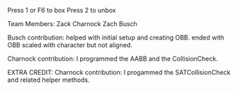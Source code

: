 Press 1 or F6 to box
Press 2 to unbox

Team Members:
Zack Charnock
Zach Busch


Busch contribution: helped with initial setup and creating OBB. ended with OBB scaled with character but not aligned.

Charnock contribution: I programmed the AABB and the CollisionCheck.

EXTRA CREDIT:
Charnock contribution: I progammed the SATCollisionCheck and related helper methods.
